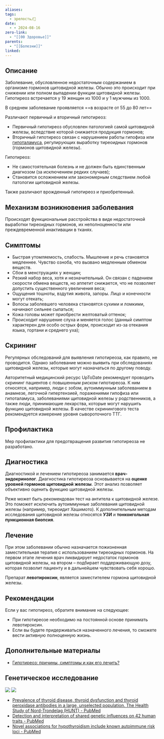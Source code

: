 ```yaml
---
aliases: 
tags:
  - зрелость/🌱
date:
  - - 2024-08-16
zero-link:
  - "[[00 Здоровье]]"
parents:
  - "[[Болезни]]"
linked:
---
```

## Описание
Заболевание, обусловленное недостаточным содержанием в организме гормонов щитовидной железы. Обычно это происходит при снижении или полном выпадении функции щитовидной железы. Гипотиреоз встречается у 19 женщин из 1000 и у 1 мужчины из 1000.

В среднем заболевание проявляется ==в возрасте от 55 до 80 лет==

Различают первичный и вторичный гипотиреоз:
- Первичный гипотиреоз обусловлен патологией самой щитовидной железы, вследствие которой снижается продукция гормонов;
- Вторичный гипотиреоз связан с нарушением работы гипофиза или [гипоталамуса](Гипоталамус.md), регулирующих выработку тиреоидных гормонов (гормонов щитовидной железы).

Гипотиреоз:
- Не самостоятельная болезнь и не должен быть единственным диагнозом (за исключением редких случаев);
- Становится осложнением или закономерным следствием любой патологии щитовидной железы.

Также различают врожденный гипотиреоз и приобретенный.

## Механизм возникновения заболевания
Происходят функциональные расстройства в виде недостаточной выработки тиреоидных гормонов, их неполноценности или преждевременной инактивации в тканях.
## Симптомы
- Быстрая утомляемость, слабость. Мышление и речь становятся медленнее. Чувство озноба, что вызвано медленным обменом веществ.
- Сбои в менструациях у женщин;
- Резкий набор веса, хотя и незначительный. Он связан с падением скорости обмена веществ, но аппетит снижается, что не позволяет допустить существенного увеличения веса;
- Ощущения тошноты, вздутия живота, запоры. Лицо и конечности могут отекать;
- Волосы заболевшего человека становятся сухими и ломкими, начинают сильнее сыпаться;
- Кожа головы может приобрести желтоватый оттенок;
- Происходит нарушение слуха и меняется голос (данный симптом характерен для особо острых форм, происходит из-за отекания языка, гортани и среднего уха);
## Скрининг
Регулярных обследований для выявления гипотиреоза, как правило, не проводится. Однако заболевание можно выявить при обследованиях щитовидной железы, которые могут назначаться по другому поводу.

Авторитетный медицинский ресурс UpToDate рекомендует проводить скрининг пациентов с повышенным риском гипотиреоза. К ним относятся, например, люди с зобом, аутоиммунным заболеванием в анамнезе, легочной гипертензией, поражениями гипофиза или гипоталамуса, заболеваниями щитовидной железы у родственников, а также люди, принимающие лекарства, которые могут нарушить функцию щитовидной железы. В качестве скринингового теста рекомендуется измерение уровня сывороточного ТТГ.
## Профилактика
Мер профилактики для предотвращения развития гипотиреоза не разработано.
## Диагностика
Диагностикой и лечением гипотиреоза занимается **врач-эндокринолог**. Диагностика гипотиреоза основывается на **оценке уровней гормонов щитовидной железы**. Этот анализ позволяет объективно оценить функцию щитовидной железы.

Реже может быть рекомендован тест на антитела к щитовидной железе. Это поможет исключить аутоиммунные заболевания щитовидной железы (например, тиреоидит Хашимото). К дополнительным методам исследования щитовидной железы относятся **УЗИ** и **тонкоигольная пункционная био­псия**.
## Лечение
При этом заболевании обычно назначается пожизненная заместительная терапия с использованием тиреоидных гормонов. На первом этапе лечения врач ликвидирует недостаток гормонов щитовидной железы, на втором – подбирает поддерживающую дозу, которая позволит пациенту и в дальнейшем чувствовать себя хорошо.

Препарат **левотироксин**, является заместителем гормона щитовидной железы.
## Рекомендации
Если у вас гипотиреоз, обратите внимание на следующее:
- При гипотиреозе необходимо на постоянной основе принимать левотироксин.
- Если вы будете придерживаться назначенного лечения, то сможете вести активную полноценную жизнь.
## Дополнительные материалы
- [Гипотиреоз: причины, симптомы и как его лечить?](https://atlas.ru/blog/chto-takoie-ghipotirieoz-i-kak-iegho-liechat/)

## Генетическое исследование
![](Pasted%20image%2020240816150759.png)
![](Pasted%20image%2020240816150828.png)
- [Prevalence of thyroid disease, thyroid dysfunction and thyroid peroxidase antibodies in a large, unselected population. The Health Study of Nord-Trondelag (HUNT) - PubMed](https://pubmed.ncbi.nlm.nih.gov/11078988/)
- [Detection and interpretation of shared genetic influences on 42 human traits - PubMed](https://pubmed.ncbi.nlm.nih.gov/27182965/)
- [Novel associations for hypothyroidism include known autoimmune risk loci - PubMed](https://pubmed.ncbi.nlm.nih.gov/22493691/)